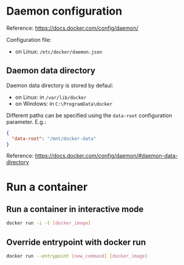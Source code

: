 # Daemon configuration

Reference: https://docs.docker.com/config/daemon/

Configuration file:
- on Linux: `/etc/docker/daemon.json`

## Daemon data directory

Daemon data directory is stored by defaul:
- on Linux: in `/var/lib/docker`
- on Windows: in `C:\ProgramData\docker`

Different paths can be specified using the `data-root` configuration parameter. E.g.:

```json
{
  "data-root": "/mnt/docker-data"
}
```


Reference: https://docs.docker.com/config/daemon/#daemon-data-directory


# Run a container

## Run a container in interactive mode

```sh
docker run -i -t [docker_image]
```

## Override entrypoint with docker run

```sh
docker run --entrypoint [new_command] [docker_image]
```
